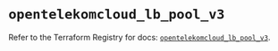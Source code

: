 # `opentelekomcloud_lb_pool_v3`

Refer to the Terraform Registry for docs: [`opentelekomcloud_lb_pool_v3`](https://registry.terraform.io/providers/opentelekomcloud/opentelekomcloud/1.36.0/docs/resources/lb_pool_v3).
